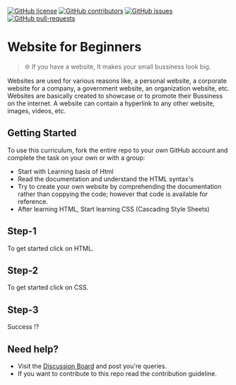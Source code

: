 <!--                   INFO        -->
[![GitHub license](https://img.shields.io/github/license/liet-csm/Workshop-website.svg)](https://github.com/liet-csm/Workshop-website/blob/main/LICENCE)
[![GitHub contributors](https://img.shields.io/github/contributors/liet-csm/Workshop-website.svg)](https://GitHub.com/liet-csm/Workshop-website/graphs/contributors/)
[![GitHub issues](https://img.shields.io/github/issues/liet-csm/Workshop-website.svg)](https://GitHub.com/liet-csm/Workshop-website/issues/)
[![GitHub pull-requests](https://img.shields.io/github/issues-pr/liet-csm/Workshop-website.svg)](https://GitHub.com/liet-csm/Workshop-website/pulls/)

# Website for Beginners

> 🌐 If you have a website, It makes your small bussiness look big.

Websites are used for various reasons like, a personal website, a corporate website for a company, a government website, an organization website, etc. Websites are basically created to showcase or to promote their Bussiness on the internet. A website can contain a hyperlink to any other website, images, videos, etc.

## Getting Started

To use this curriculum, fork the entire repo to your own GitHub account and complete the task on your own or with a group:

- Start with Learning basis of Html
- Read the documentation and understand the HTML syntax's
- Try to create your own website by comprehending the documentation rather than coppying the code; however that code is available for reference.
- After learning HTML, Start learning CSS (Cascading Style Sheets)

## Step-1
To get started click on HTML.

## Step-2
To get started click on CSS.

## Step-3 
Success !?


## Need help?

- Visit the [Discussion Board](https://github.com/liet-csm/Workshop-website/discussions) and post you're queries.
- If you want to contribute to this repo read the contribution guideline.

